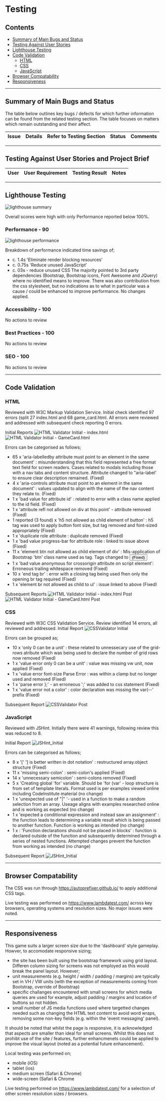# Testing 

## Contents
- [Summary of Main Bugs and Status](#summary-of-main-bugs-and-status)
- [Testing Against User Stories](#testing-against-user-stories-and-project-brief)
- [Lighthouse Testing](#lighthouse-testing)
- [Code Validation](#code-validation)
  * [HTML](#html)
  * [CSS](#css)
  * [JavaScript](#javascript)
- [Browser Compatability](#browser-compatability)
- [Responsiveness](#responsiveness)


------

## Summary of Main Bugs and Status

The table below outlines key bugs / defects for which further information can be found from the related testing section. The table focuses on matters which remain outstanding and their affect.   

Issue | Details | Refer to Testing Section | Status | Comments |
|-----|----------|----------|-----|----------|




------

## Testing Against User Stories and Project Brief

 | User | User Requirement | Testing Result | Notes |
 | ---- | ---------------- | -------------- | -------- |


------

## Lighthouse Testing

![lighthouse summary](README-Files/LightHouse_Summary.png)

Overall scores were high with only Performance reported below 100%. 

### Performance - 90
![lighthouse performance](README-Files/LightHouse_Performance.png)

Breakdown of performance indicated time savings of;
- c. 1.4s 'Eliminate render blocking resources' 
- c. 0.75s 'Reduce unused JavaScript' 
- c. 03s - reduce unused CSS
The majority pointed to 3rd party dependencies (Bootstrap, Bootstrap icons, Font Awesome and JQuery) where no identified means to improve. There was also contribution from the css stylesheet, but no indications as to what in particular was a cause / could be enhanced to improve performance. No changes applied.


### Accessibility - 100
No actions to review

### Best Practices - 100
No actions to review

### SEO - 100
No actions to review

------

## Code Validation

### HTML 

Reviewed with W3C Markup Validation Service. Initial check identified 97 errors (split 27 index.html and 68 game_card.html. All errors were reviewed and addressed with subsequent check reporting 0 errors.

Initial Reports
![HTML Validator Initial - index.html](README-Files/HTMLChecker_Index_Initial.png)
![HTML Validator Initial - GameCard.html](README-Files/HTMLChecker_GameCard_Initial.png)

Errors can be categorised as follows;
- 65 x 'aria-labelledby attribute must point to an element in the same document' : misunderstanding that this field represented a free format text field for screen readers. Cases related to modals including those with a nav tabs and content structure. Attribute changed to "aria-label' to ensure clear description remained. (Fixed)
- 4 x 'aria-controls attribute must point to an element in the same document' : values updated to align with the name of the nav content they relate to. (Fixed)
- 1 x 'bad value for attribute id' : related to error with a class name applied to the id field. (Fixed)
- 1 x 'attribute refl not allowed on div at this point' - attribute removed (Fixed)
- 1 reported (3 found) x 'h5 not allowed as child element of button' : h5 tag was used to apply button font size, but tag removed and font-sized appropriately (Fixed)
- 1 x 'duplicate role attribute : duplicate removed (Fixed)
- 1 x 'bad value progress-bar for attribute role : linked to issue above (Fixed)
- 11 x 'element btn not allowed as child element of div' : Mis-application of Bootstrap 'btn' class name used as tag. Tags changed to <button> (Fixed)
- 1 x 'bad value anonymous  for crossorigin attribute on script element': Erroneous trailing whitespace removed (Fixed)
- 10 x 'end tag br' : error with a closing tag being used fhen only the opening br tag required (Fixed) 
- 1 x 'element br not allowed as child to ul' : issue linked to above (Fixed)

Subsequent Reports
![HTML Validator Initial - index.html Post](README-Files/HTMLChecker_Index_Post.png)
![HTML Validator Initial - GameCard.html Post](README-Files/HTMLChecker_GameCard_Post.png)
 
 
### CSS
Reviewed with W3C CSS Validation Service. Review identified 14 errors, all reviewed and addressed.
Initial Report
![CSSValidator Initial](README-Files/CSS_validator_Initial.png)

 Errors can be grouped as;
- 10 x 'only 0 can be a unit' : these related to unnessecary use of the grid-rows atribute which was being used to declare the number of grid rows now removed (Fixed)
- 1 x 'value error only 0 can be a unit' : value was missing vw unit, now applied (Fixed)
- 1 x 'value error font-size Parse Error : was within a clamp but no longer used and removed (Fixed)
- 1 x 'parse error };' - an erroneous ';' was added to css statement (Fixed)
- 1 x 'value error not a color' : color declaration was missing the var(--' prefix (Fixed)
 
Subsequent Report
![CSSValidator Post](README-Files/CSS_validator_Post.png)

 

### JavaScript

Reviewed with JSHint. Initially there were 41 warnings, following review this was reduced to 8.

Initial Report
![JSHint_Initial](README-Files/JSHint_Initial.png)

Errors can be categorised as follows;
- 8 x '[' '] is better written in dot notation' : restructured array.object structure (Fixed)
- 11 x 'missing semi-colon' : semi-colon's applied (Fixed)
- 14 x 'unnecessary semicolon' : semi-colons removed (Fixed)
- 5 x 'Creating global 'for' variable. Should be 'for (var' - loop structure is from set of template literals. Format used is per examples viewed online including CodeInstitute material (no change)
- 1 x 'unexpected use of "|" '- used in a function to make a random selection from an array. Useage aligns with examples researched online and is working as expected (no change)
- 1 x 'expected a conditional expression and instead saw an assignment' :  the function leads to determining a variable result which is being passed to another function. Function is working as intended (no change)
- 1 x : 'Function declarations should not be placed in blocks' : function is declared outside of the function and subsequently determined through a series of nested functions. Attempted changes prevent the function from working as intended (no change)
 
Subsequent Report 
![JSHint_Initial](README-Files/JSHint_Post.png)

 
  
------  
  
## Browser Compatability
The CSS was run through https://autoprefixer.github.io/ to apply additional CSS tags.

Live testing was performed on https://www.lambdatest.com/ across key browsers, operating systems and resolution sizes. No major issues were noted.


------

## Responsiveness

 This game suits a larger screen size due to the 'dashboard' style gameplay. Howver, to accomodate responsive sizing; 

 - the site has been built using the bootstrap framework using grid layout. Differen column sizing for screens was not employed as this would break the panel layout. However; 
- unit measurements (e.g. height / width / padding / margins) are typically set in VH / VW units (with the exception of measurements coming from Bootstrap, override of Bootstrap)
- specific challanges encountered with small screens for which media queries are used for example, adjust padding / margins and location of buttons so not hidden. 
- small number of JS media functions used where targetted changes needed such as changing the HTML text content to avoid word wraps, removing some non-key fields (e.g. within the 'event messaging' panel). 

It should be noted that whilst the page is responsive, it is acknowledged that aspects are smaller than ideal for small screens. Whilst this does not prohibt use of the site / features, further enhancmenets could be applied to improve the visual layout (noted as a potential future enhancement).

Local testing was performed on;

- mobile (iOS)
- tablet (ios)
- medium screen (Safari & Chrome)
- wide-screen (Safari & Chrome

Live testing performed on https://www.lambdatest.com/ for a selection of other screen resolution sizes / browsers.





